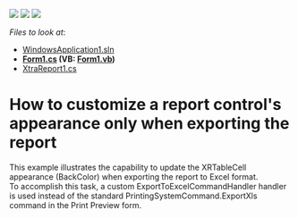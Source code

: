 <!-- default badges list -->
![](https://img.shields.io/endpoint?url=https://codecentral.devexpress.com/api/v1/VersionRange/128600005/13.1.4%2B)
[![](https://img.shields.io/badge/Open_in_DevExpress_Support_Center-FF7200?style=flat-square&logo=DevExpress&logoColor=white)](https://supportcenter.devexpress.com/ticket/details/E1159)
[![](https://img.shields.io/badge/📖_How_to_use_DevExpress_Examples-e9f6fc?style=flat-square)](https://docs.devexpress.com/GeneralInformation/403183)
<!-- default badges end -->
<!-- default file list -->
*Files to look at*:

* [WindowsApplication1.sln](./CS/WindowsApplication1.sln)
* **[Form1.cs](./CS/WindowsApplication1/Form1.cs) (VB: [Form1.vb](./VB/WindowsApplication1/Form1.vb))**
* [XtraReport1.cs](./CS/WindowsApplication1/XtraReport1.cs)
<!-- default file list end -->
# How to customize a report control's appearance only when exporting the report


<p>This example illustrates the capability to update the XRTableCell appearance (BackColor) when exporting the report to Excel format.<br />
To accomplish this task, a custom ExportToExcelCommandHandler handler is used instead of the standard PrintingSystemCommand.ExportXls command in the Print Preview form.</p>

<br/>


